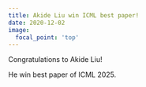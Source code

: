 ```yaml
---
title: Akide Liu win ICML best paper!
date: 2020-12-02
image:
  focal_point: 'top'
---
```


Congratulations to Akide Liu!

<!--more-->

He win best paper of ICML 2025.